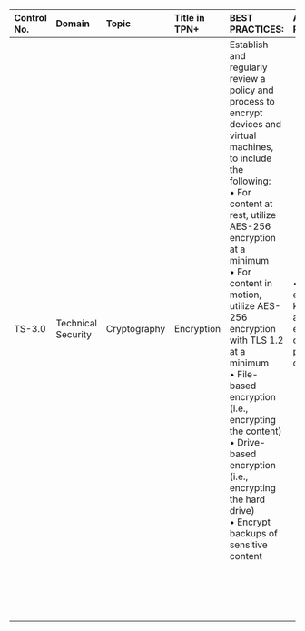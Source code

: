 | Control No. | Domain | Topic | Title in TPN+ | BEST PRACTICES: | ADDITIONAL RECOMMENDATIONS: |
| :--- | :--- | :--- | :--- | :--- | :--- |
| TS-3.0 | Technical Security | Cryptography | Encryption | Establish and regularly review a policy and process to encrypt devices and virtual machines, to include the following:<br>• For content at rest, utilize AES-256 encryption at a minimum<br>• For content in motion, utilize AES-256 encryption with TLS 1.2 at a minimum<br>• File-based encryption (i.e., encrypting the content)<br>• Drive-based encryption (i.e., encrypting the hard drive)<br>• Encrypt backups of sensitive content<br><br><br><br><br><br> | • For encrypted external drives with keypad PIN authentication, enforce self-erase configuration after a pre-defined number of invalid attempts<br><br> |
